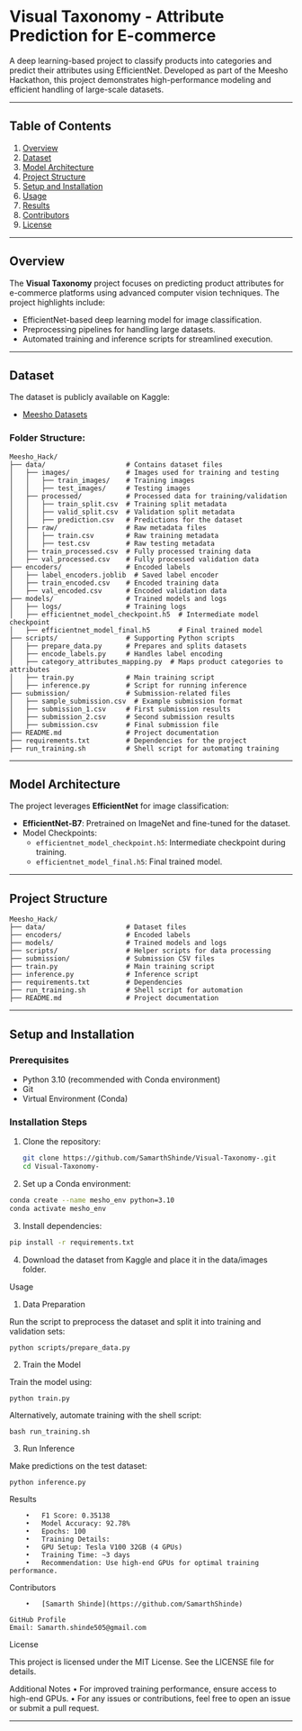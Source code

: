 # **Visual Taxonomy - Attribute Prediction for E-commerce**

A deep learning-based project to classify products into categories and predict their attributes using EfficientNet. Developed as part of the Meesho Hackathon, this project demonstrates high-performance modeling and efficient handling of large-scale datasets.

---

## **Table of Contents**
1. [Overview](#overview)
2. [Dataset](#dataset)
3. [Model Architecture](#model-architecture)
4. [Project Structure](#project-structure)
5. [Setup and Installation](#setup-and-installation)
6. [Usage](#usage)
7. [Results](#results)
8. [Contributors](#contributors)
9. [License](#license)

---

## **Overview**
The **Visual Taxonomy** project focuses on predicting product attributes for e-commerce platforms using advanced computer vision techniques. The project highlights include:
- EfficientNet-based deep learning model for image classification.
- Preprocessing pipelines for handling large datasets.
- Automated training and inference scripts for streamlined execution.

---

## **Dataset**
The dataset is publicly available on Kaggle:
- [Meesho Datasets](https://www.kaggle.com/datasets/samarth060803/meesho-datasets/data)

### Folder Structure:
```
Meesho_Hack/
├── data/                    # Contains dataset files
│   ├── images/              # Images used for training and testing
│   │   ├── train_images/    # Training images
│   │   ├── test_images/     # Testing images
│   ├── processed/           # Processed data for training/validation
│   │   ├── train_split.csv  # Training split metadata
│   │   ├── valid_split.csv  # Validation split metadata
│   │   ├── prediction.csv   # Predictions for the dataset
│   ├── raw/                 # Raw metadata files
│   │   ├── train.csv        # Raw training metadata
│   │   ├── test.csv         # Raw testing metadata
│   ├── train_processed.csv  # Fully processed training data
│   ├── val_processed.csv    # Fully processed validation data
├── encoders/                # Encoded labels
│   ├── label_encoders.joblib  # Saved label encoder
│   ├── train_encoded.csv    # Encoded training data
│   ├── val_encoded.csv      # Encoded validation data
├── models/                  # Trained models and logs
│   ├── logs/                # Training logs
│   ├── efficientnet_model_checkpoint.h5  # Intermediate model checkpoint
│   ├── efficientnet_model_final.h5       # Final trained model
├── scripts/                 # Supporting Python scripts
│   ├── prepare_data.py      # Prepares and splits datasets
│   ├── encode_labels.py     # Handles label encoding
│   ├── category_attributes_mapping.py  # Maps product categories to attributes
│   ├── train.py             # Main training script
│   ├── inference.py         # Script for running inference
├── submission/              # Submission-related files
│   ├── sample_submission.csv  # Example submission format
│   ├── submission_1.csv     # First submission results
│   ├── submission_2.csv     # Second submission results
│   ├── submission.csv       # Final submission file
├── README.md                # Project documentation
├── requirements.txt         # Dependencies for the project
├── run_training.sh          # Shell script for automating training

```
---

## **Model Architecture**
The project leverages **EfficientNet** for image classification:
- **EfficientNet-B7**: Pretrained on ImageNet and fine-tuned for the dataset.
- Model Checkpoints:
  - `efficientnet_model_checkpoint.h5`: Intermediate checkpoint during training.
  - `efficientnet_model_final.h5`: Final trained model.

---

## **Project Structure**
```
Meesho_Hack/
├── data/                    # Dataset files
├── encoders/                # Encoded labels
├── models/                  # Trained models and logs
├── scripts/                 # Helper scripts for data processing
├── submission/              # Submission CSV files
├── train.py                 # Main training script
├── inference.py             # Inference script
├── requirements.txt         # Dependencies
├── run_training.sh          # Shell script for automation
├── README.md                # Project documentation
```
---

## **Setup and Installation**

### Prerequisites
- Python 3.10 (recommended with Conda environment)
- Git
- Virtual Environment (Conda)

### Installation Steps
1. Clone the repository:
   ```bash
   git clone https://github.com/SamarthShinde/Visual-Taxonomy-.git
   cd Visual-Taxonomy-
   ```

2.	Set up a Conda environment:
```bash
conda create --name mesho_env python=3.10
conda activate mesho_env
```

3.	Install dependencies:
```bash
pip install -r requirements.txt
```

4.	Download the dataset from Kaggle and place it in the data/images folder.

Usage

1. Data Preparation

Run the script to preprocess the dataset and split it into training and validation sets:
```
python scripts/prepare_data.py
```
2. Train the Model

Train the model using:
```
python train.py
```
Alternatively, automate training with the shell script:
```
bash run_training.sh
```
3. Run Inference

Make predictions on the test dataset:
```
python inference.py
```
Results
```
	•	F1 Score: 0.35138
	•	Model Accuracy: 92.78%
	•	Epochs: 100
	•	Training Details:
	•	GPU Setup: Tesla V100 32GB (4 GPUs)
	•	Training Time: ~3 days
	•	Recommendation: Use high-end GPUs for optimal training performance.
```
Contributors
```
	•	[Samarth Shinde](https://github.com/SamarthShinde)

GitHub Profile
Email: Samarth.shinde505@gmail.com
```
License

This project is licensed under the MIT License. See the LICENSE file for details.

Additional Notes
	•	For improved training performance, ensure access to high-end GPUs.
	•	For any issues or contributions, feel free to open an issue or submit a pull request.

---

